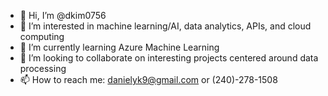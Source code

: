 - 👋 Hi, I’m @dkim0756
- 👀 I’m interested in machine learning/AI, data analytics, APIs, and cloud computing
- 🌱 I’m currently learning Azure Machine Learning
- 💞️ I’m looking to collaborate on interesting projects centered around data processing
- 📫 How to reach me: danielyk9@gmail.com or (240)-278-1508

<!---
dkim0756/dkim0756 is a ✨ special ✨ repository because its `README.md` (this file) appears on your GitHub profile.
You can click the Preview link to take a look at your changes.
--->

